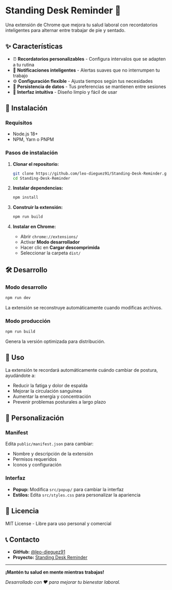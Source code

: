# Standing Desk Reminder 🏥

Una extensión de Chrome que mejora tu salud laboral con recordatorios inteligentes para alternar entre trabajar de pie y sentado.

## ✨ Características

- ⏰ **Recordatorios personalizables** - Configura intervalos que se adapten a tu rutina
- 🔔 **Notificaciones inteligentes** - Alertas suaves que no interrumpen tu trabajo
- ⚙️ **Configuración flexible** - Ajusta tiempos según tus necesidades
- 💾 **Persistencia de datos** - Tus preferencias se mantienen entre sesiones
- 🎨 **Interfaz intuitiva** - Diseño limpio y fácil de usar

## 🚀 Instalación

### Requisitos
- Node.js 18+
- NPM, Yarn o PNPM

### Pasos de instalación
1. **Clonar el repositorio:**
   ```bash
   git clone https://github.com/leo-dieguez91/Standing-Desk-Reminder.git
   cd Standing-Desk-Reminder
   ```

2. **Instalar dependencias:**
   ```bash
   npm install
   ```

3. **Construir la extensión:**
   ```bash
   npm run build
   ```

4. **Instalar en Chrome:**
   - Abrir `chrome://extensions/`
   - Activar **Modo desarrollador**
   - Hacer clic en **Cargar descomprimida**
   - Seleccionar la carpeta `dist/`

## 🛠️ Desarrollo

### Modo desarrollo
```bash
npm run dev
```
La extensión se reconstruye automáticamente cuando modificas archivos.

### Modo producción
```bash
npm run build
```
Genera la versión optimizada para distribución.

## 🎯 Uso

La extensión te recordará automáticamente cuándo cambiar de postura, ayudándote a:
- Reducir la fatiga y dolor de espalda
- Mejorar la circulación sanguínea
- Aumentar la energía y concentración
- Prevenir problemas posturales a largo plazo

## 🔧 Personalización

### Manifest
Edita `public/manifest.json` para cambiar:
- Nombre y descripción de la extensión
- Permisos requeridos
- Iconos y configuración

### Interfaz
- **Popup:** Modifica `src/popup/` para cambiar la interfaz
- **Estilos:** Edita `src/styles.css` para personalizar la apariencia

## 📄 Licencia

MIT License - Libre para uso personal y comercial

## 📞 Contacto

- **GitHub:** [@leo-dieguez91](https://github.com/leo-dieguez91)
- **Proyecto:** [Standing Desk Reminder](https://github.com/leo-dieguez91/Standing-Desk-Reminder)

---

**¡Mantén tu salud en mente mientras trabajas!** 

*Desarrollado con ❤️ para mejorar tu bienestar laboral.*
